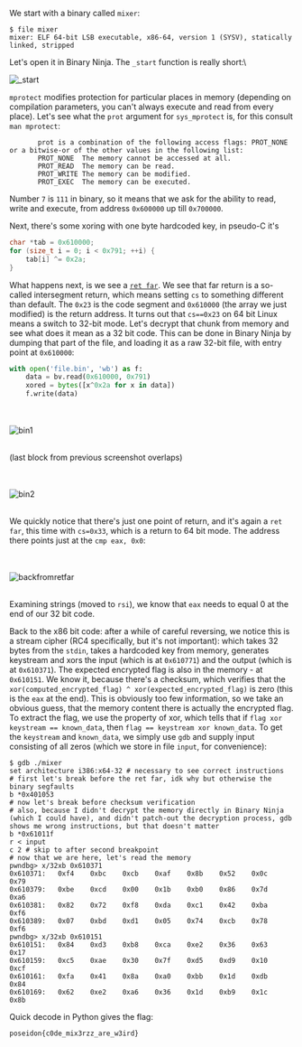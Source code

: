 We start with a binary called `mixer`:
```
$ file mixer
mixer: ELF 64-bit LSB executable, x86-64, version 1 (SYSV), statically linked, stripped
```

Let's open it in Binary Ninja. The `_start` function is really short:\

![_start](_start.png)

`mprotect` modifies protection for particular places in memory (depending on compilation parameters, you can't always execute and read from every place).
Let's see what the `prot` argument for `sys_mprotect` is, for this consult `man mprotect`:
```
       prot is a combination of the following access flags: PROT_NONE or a bitwise-or of the other values in the following list:
       PROT_NONE  The memory cannot be accessed at all.
       PROT_READ  The memory can be read.
       PROT_WRITE The memory can be modified.
       PROT_EXEC  The memory can be executed.
```
Number `7` is `111` in binary, so it means that we ask for the ability to read, write and execute, from address `0x600000` up till `0x700000`.

Next, there's some xoring with one byte hardcoded key, in pseudo-C it's
```c
char *tab = 0x610000;
for (size_t i = 0; i < 0x791; ++i) {
    tab[i] ^= 0x2a;
}
```

What happens next, is we see a [`ret far`](https://www.felixcloutier.com/x86/ret). We see that far return is a so-called intersegment return, which means setting `cs` to something different than default. The `0x23` is the code segment and `0x610000` (the array we just modified) is the return address. It turns out that `cs==0x23` on 64 bit Linux means a switch to 32-bit mode. Let's decrypt that chunk from memory and see what does it mean as a 32 bit code. This can be done in Binary Ninja by dumping that part of the file, and loading it as a raw 32-bit file, with entry point at `0x610000`:
```python
with open('file.bin', 'wb') as f:
    data = bv.read(0x610000, 0x791)
    xored = bytes([x^0x2a for x in data])
    f.write(data)
```

<br/><br/>
![bin1](bin1.png)
<br/><br/>

(last block from previous screenshot overlaps)

<br/><br/>
![bin2](bin2.png)
<br/><br/>

We quickly notice that there's just one point of return, and it's again a `ret far`, this time with `cs=0x33`, which is a return to 64 bit mode. The address there points just at the `cmp eax, 0x0`:

<br/><br/>
![backfromretfar](backfromretfar.png)
<br/><br/>

Examining strings (moved to `rsi`), we know that `eax` needs to equal 0 at the end of our 32 bit code.

Back to the x86 bit code: after a while of careful reversing, we notice this is a stream cipher (RC4 specifically, but it's not important): which takes 32 bytes from the `stdin`, takes a hardcoded key from memory, generates keystream and xors the input (which is at `0x610771`) and the output (which is at `0x610371`). The expected encrypted flag is also in the memory - at `0x610151`. We know it, because there's a checksum, which verifies that the `xor(computed_encrypted_flag) ^ xor(expected_encrypted_flag)` is zero (this is the `eax` at the end). This is obviously too few information, so we take an obvious guess, that the memory content there is actually the encrypted flag. To extract the flag, we use the property of xor, which tells that if `flag xor keystream == known_data`, then `flag == keystream xor known_data`. To get the `keystream` and `known_data`, we simply use `gdb` and supply input consisting of all zeros (which we store in file `input`, for convenience):
```
$ gdb ./mixer
set architecture i386:x64-32 # necessary to see correct instructions
# first let's break before the ret far, idk why but otherwise the binary segfaults
b *0x401053
# now let's break before checksum verification
# also, because I didn't decrypt the memory directly in Binary Ninja (which I could have), and didn't patch-out the decryption process, gdb shows me wrong instructions, but that doesn't matter
b *0x61011f
r < input
c 2 # skip to after second breakpoint
# now that we are here, let's read the memory
pwndbg> x/32xb 0x610371
0x610371:	0xf4	0xbc	0xcb	0xaf	0x8b	0x52	0x0c	0x79
0x610379:	0xbe	0xcd	0x00	0x1b	0xb0	0x86	0x7d	0xa6
0x610381:	0x82	0x72	0xf8	0xda	0xc1	0x42	0xba	0xf6
0x610389:	0x07	0xbd	0xd1	0x05	0x74	0xcb	0x78	0xf6
pwndbg> x/32xb 0x610151
0x610151:	0x84	0xd3	0xb8	0xca	0xe2	0x36	0x63	0x17
0x610159:	0xc5	0xae	0x30	0x7f	0xd5	0xd9	0x10	0xcf
0x610161:	0xfa	0x41	0x8a	0xa0	0xbb	0x1d	0xdb	0x84
0x610169:	0x62	0xe2	0xa6	0x36	0x1d	0xb9	0x1c	0x8b
```
Quick decode in Python gives the flag:
```
poseidon{c0de_mix3rzz_are_w3ird}
```
